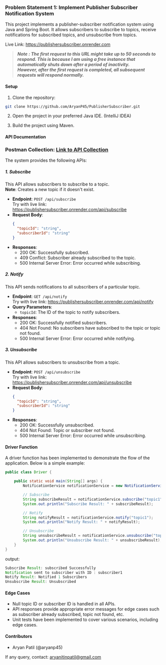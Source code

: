 ### Problem Statement 1: Implement Publisher Subscriber Notification System

This project implements a publisher-subscriber notification system using Java and Spring Boot. It allows subscribers to subscribe to topics, receive notifications for subscribed topics, and unsubscribe from topics.

Live Link: https://publishersubscriber.onrender.com  
> ***Note : The first request to this URL might take up to 50 seconds to respond. This is because I am using a free instance that automatically shuts down after a period of inactivity.  
> However, after the first request is completed, all subsequent requests will respond normally.***

#### Setup

1. Clone the repository:

```bash
git clone https://github.com/AryanP45/PublisherSubscriber.git
```

2. Open the project in your preferred Java IDE. (IntelliJ IDEA)

3. Build the project using Maven.

#### API Documentation

### Postman Collection: [Link to API Collection](https://gold-shuttle-97219.postman.co/workspace/PublisherSubscriber~2caa37b4-fce6-45e9-b63e-d20b1e657db1/collection/30016809-09fc4a40-f107-4953-ae01-149d9b40de1f?action=share&creator=30016809)

The system provides the following APIs:

##### 1. Subscribe

This API allows subscribers to subscribe to a topic.  
**Note**: Creates a new topic if it doesn't exist.

- **Endpoint**: `POST /api/subscribe`  
  Try with live link: https://publishersubscriber.onrender.com/api/subscribe
- **Request Body**:
  ```json
  {
    "topicId": "string",
    "subscriberId": "string"
  }
  ```
- **Responses**:
  - 200 OK: Successfully subscribed.
  - 409 Conflict: Subscriber already subscribed to the topic.
  - 500 Internal Server Error: Error occurred while subscribing.

##### 2. Notify

This API sends notifications to all subscribers of a particular topic.

- **Endpoint**: `GET /api/notify`  
  Try with live link: https://publishersubscriber.onrender.com/api/notify
- **Query Parameters**:
  - `topicId`: The ID of the topic to notify subscribers.
- **Responses**:
  - 200 OK: Successfully notified subscribers.
  - 404 Not Found: No subscribers have subscribed to the topic or topic not found.
  - 500 Internal Server Error: Error occurred while notifying.

##### 3. Unsubscribe

This API allows subscribers to unsubscribe from a topic.

- **Endpoint**: `POST /api/unsubscribe`  
  Try with live link: https://publishersubscriber.onrender.com/api/unsubscribe
- **Request Body**:
  ```json
  {
    "topicId": "string",
    "subscriberId": "string"
  }
  ```
- **Responses**:
  - 200 OK: Successfully unsubscribed.
  - 404 Not Found: Topic or subscriber not found.
  - 500 Internal Server Error: Error occurred while unsubscribing.

#### Driver Function

A driver function has been implemented to demonstrate the flow of the application. Below is a simple example:

```java
public class Driver {

    public static void main(String[] args) {
        NotificationService notificationService = new NotificationService();

        // Subscribe
        String subscribeResult = notificationService.subscribe("topic1", "subscriber1");
        System.out.println("Subscribe Result: " + subscribeResult);

        // Notify
        String notifyResult = notificationService.notify("topic1");
        System.out.println("Notify Result: " + notifyResult);

        // Unsubscribe
        String unsubscribeResult = notificationService.unsubscribe("topic1", "subscriber1");
        System.out.println("Unsubscribe Result: " + unsubscribeResult);
    }
}
```
output: 
```java
Subscribe Result: subscribed Successfully
Notification sent to subscriber with ID : subscriber1
Notify Result: Notified 1 Subscribers
Unsubscribe Result: Unsubscribed
```

#### Edge Cases

- Null topic ID or subscriber ID is handled in all APIs.
- API responses provide appropriate error messages for edge cases such as subscriber already subscribed, topic not found, etc.
- Unit tests have been implemented to cover various scenarios, including edge cases.

#### Contributors

- Aryan Patil (@aryanp45)


If any query, contact: aryanitinpatil@gmail.com
